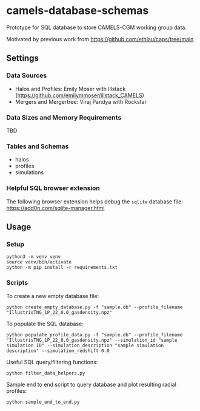 # camels-database-schemas

Prototype for SQL database to store CAMELS-CGM working group data.

Motivated by previous work from https://github.com/ethlau/caps/tree/main

## Settings

### Data Sources
- Halos and Profiles: Emily Moser with Illstack (https://github.com/emilymmoser/illstack_CAMELS)
- Mergers and Mergertree: Viraj Pandya with Rockstar

### Data Sizes and Memory Requirements
TBD

### Tables and Schemas
- halos
- profiles
- simulations

### Helpful SQL browser extension
The following browser extension helps debug the `sqlite` database file: https://add0n.com/sqlite-manager.html

## Usage

### Setup
```
python3 -m venv venv
source venv/bin/activate
python -m pip install -r requirements.txt
```

### Scripts
To create a new empty database file:
```
python create_empty_database.py -f "sample.db" --profile_filename "IllustrisTNG_1P_22_0.0_gasdensity.npz"
```

To populate the SQL database:
```
python populate_profile_data.py -f "sample.db" --profile_filename "IllustrisTNG_1P_22_0.0_gasdensity.npz" --simulation_id "sample simulation ID" --simulation_description "sample simulation description" --simulation_redshift 0.0
```

Useful SQL query/filtering functions:
```
python filter_data_helpers.py
```

Sample end to end script to query database and plot resulting radial profiles:
```
python sample_end_to_end.py
```
